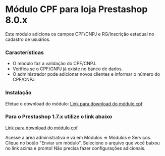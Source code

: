 # Módulo CPF para loja Prestashop 8.0.x

Este módulo adiciona os campos CPF/CNPJ e RG/Inscrição estadual no cadastro de usuários.

### Características
- O módulo faz a validação do CPF/CNPJ.
- Verifica se o CPF/CNPJ já existe no banco de dados.
- O administrador pode adicionar novos clientes e informar o número do CPF/CNPJ.

### Instalação
Efetue o download do módulo:
[Link para download do módulo cpf](https://github.com/edersondev/psmodcpf/releases/download/v2.1.1/psmodcpf-2.1.1.zip)

### Para o Prestashop 1.7.x utilize o link abaixo
[Link para download do módulo cpf](https://github.com/edersondev/psmodcpf/releases/download/v2.1.0/psmodcpf-2.1.0.zip)

Acesse a área administrativa e vá em Módulos => Módulos e Serviços.
Clique no botão "Enviar um módulo". Selecione o arquivo que você baixou no link acima e pronto! Não precisa fazer configurações adicionais.
